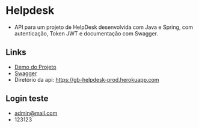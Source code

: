 # Helpdesk

  - API para um projeto de HelpDesk desenvolvida com Java e Spring, com autenticação, Token JWT e documentação com Swagger.
  
## Links 
  - [Demo do Projeto](https://helpdesk-front-beta.vercel.app/)
  - [Swagger](https://gb-helpdesk-prod.herokuapp.com/swagger-ui/index.html)
  - Diretório da api: https://gb-helpdesk-prod.herokuapp.com
 
  
## Login teste
  - admin@mail.com
  - 123123
